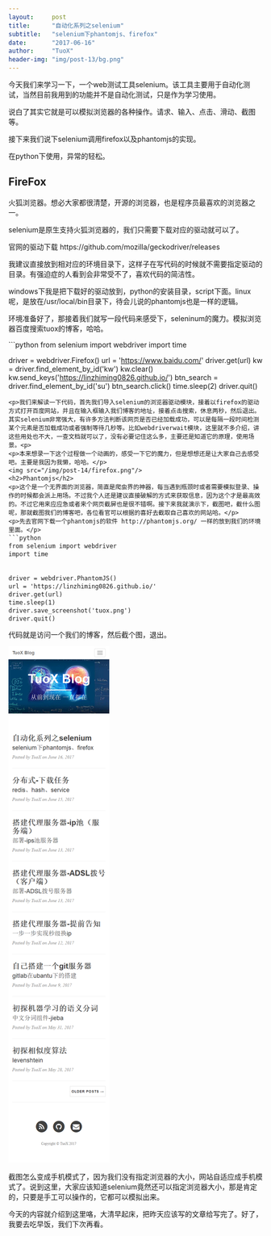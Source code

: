 ```yaml
---
layout:     post
title:      "自动化系列之selenium"
subtitle:   "selenium下phantomjs、firefox"
date:       "2017-06-16"
author:     "TuoX"
header-img: "img/post-13/bg.png"
---
```

<p>今天我们来学习一下，一个web测试工具selenium。该工具主要用于自动化测试，当然目前我用到的功能并不是自动化测试，只是作为学习使用。</p>
<p>说白了其实它就是可以模拟浏览器的各种操作。请求、输入、点击、滑动、截图等。</p>
<p>接下来我们说下selenium调用firefox以及phantomjs的实现。</p>
<p>在python下使用，异常的轻松。</p>
<h2>FireFox</h2>
<p>火狐浏览器。想必大家都很清楚，开源的浏览器，也是程序员最喜欢的浏览器之一。</p>
<p>selenium是原生支持火狐浏览器的，我们只需要下载对应的驱动就可以了。</p>
<p>官网的驱动下载 https://github.com/mozilla/geckodriver/releases</p>
<p>我建议直接放到相对应的环境目录下，这样子在写代码的时候就不需要指定驱动的目录。有强迫症的人看到会非常受不了，喜欢代码的简洁性。</p>
<p>windows下我是把下载好的驱动放到，python的安装目录，script下面。linux呢，是放在/usr/local/bin目录下，待会儿说的phantomjs也是一样的逻辑。</p>
<p>环境准备好了，那接着我们就写一段代码来感受下，seleninum的魔力。模拟浏览器百度搜索tuox的博客，哈哈。</p>
```python
from selenium import webdriver
import time


driver = webdriver.Firefox()
url = 'https://www.baidu.com/'
driver.get(url)
kw = driver.find_element_by_id('kw')
kw.clear()
kw.send_keys('https://linzhiming0826.github.io/')
btn_search = driver.find_element_by_id('su')
btn_search.click()
time.sleep(2)
driver.quit()
```
<p>我们来解读一下代码，首先我们导入selenium的浏览器驱动模块，接着以firefox的驱动方式打开百度网站，并且在输入框输入我们博客的地址，接着点击搜索，休息两秒，然后退出。其实selenium非常强大，有许多方法判断该网页是否已经加载成功，可以是每隔一段时间检测某个元素是否加载成功或者强制等待几秒等。比如webdriverwait模块，这里就不多介绍，讲这些用处也不大，一查文档就可以了，没有必要记住这么多，主要还是知道它的原理，使用场景。<p>
<p>本来想录一下这个过程做一个动画的，感受一下它的魔力，但是想想还是让大家自己去感受吧。主要是我因为我懒，哈哈。</p>
<img src="/img/post-14/firefox.png"/>
<h2>Phantomjs</h2>
<p>这个是一个无界面的浏览器，简直是爬虫界的神器，每当遇到瓶颈时或者需要模拟登录、操作的时候都会派上用场。不过我个人还是建议直接破解的方式来获取信息，因为这个才是最高效的。不过它用来应应急或者来个网页截屏也是很不错啊。接下来我就演示下，截图吧，截什么图呢，那就截图我们的博客吧，各位看官可以根据的喜好去截取自己喜欢的网站哈。</p>
<p>先去官网下载一个phantomjs的软件 http://phantomjs.org/ 一样的放到我们的环境里面。</p>
```python
from selenium import webdriver
import time


driver = webdriver.PhantomJS()
url = 'https://linzhiming0826.github.io/'
driver.get(url)
time.sleep(1)
driver.save_screenshot('tuox.png')
driver.quit()
```
<p>代码就是访问一个我们的博客，然后截个图，退出。</p>
<img src="/img/post-14/tuox.png"/>
<p>截图怎么变成手机模式了，因为我们没有指定浏览器的大小，网站自适应成手机模式了。说到这里，大家应该知道selenium竟然还可以指定浏览器大小，那是肯定的，只要是手工可以操作的，它都可以模拟出来。</p>
<p>今天的内容就介绍到这里咯，大清早起床，把昨天应该写的文章给写完了。好了，我要去吃早饭，我们下次再看。</p>